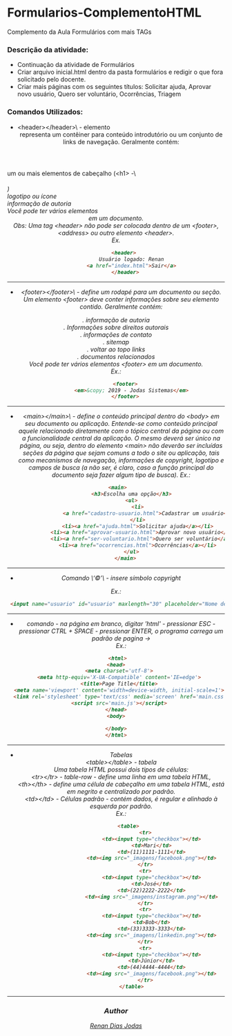 # Formularios-ComplementoHTML
Complemento da Aula Formulários com mais TAGs 

### Descrição da atividade:

 - Continuação da atividade de Formulários
 - Criar arquivo inicial.html dentro da pasta formulários e redigir o que fora solicitado pelo docente.
 - Criar mais páginas com os seguintes títulos: Solicitar ajuda, Aprovar novo usuário, Quero ser voluntário, Ocorrências, Triagem 


### Comandos Utilizados:

* \<header>\</header>\ -  elemento <header> representa um contêiner para conteúdo introdutório ou um conjunto de links de navegação. Geralmente contém:  

um ou mais elementos de cabeçalho (\<h1> -\ <h6>)  
 logotipo ou ícone  
 informação de autoria  
 Você pode ter vários elementos <header> em um documento.  
   Obs: Uma tag \<header> não pode ser colocada dentro de um \<footer>, \<address> ou outro elemento \<header>.  
Ex. 

 ```html
      <header>
           Usuário logado: Renan
           <a href="index.html">Sair</a>
       </header>

 ```
 ---  
 * \<footer>\</footer>\ - define um rodapé para um documento ou seção. Um elemento \<footer> deve conter informações sobre seu elemento contido. Geralmente contém:  

. informação de autoria  
. Informações sobre direitos autorais  
. informações de contato  
. sitemap  
. voltar ao topo links  
. documentos relacionados  
Você pode ter vários elementos \<footer> em um documento.  
 Ex.:
 
 ```html
       <footer>
           <em>&copy; 2019 - Jodas Sistemas</em>
       </footer>
 ```  
 ---  
 * \<main>\</main>\ - define o conteúdo principal dentro do \<body> em seu documento ou aplicação. Entende-se como conteúdo principal aquele relacionado diretamente com o tópico central da página ou com a funcionalidade central da aplicação. O mesmo deverá ser único na página, ou seja, dentro do elemento \<main> não deverão ser incluídas seções da página que sejam comuns a todo o site ou aplicação, tais como mecanismos de navegação, informações de copyright, logotipo e campos de busca \(a não ser, é claro,  caso a função principal do documento seja  fazer algum tipo de busca). 
 Ex.:
 
 ```html
  <main>
           <h3>Escolha uma opção</h3>
           <ul>
               <li>
                   <a href="cadastro-usuario.html">Cadastrar um usuário</a>
               </li>
               <li><a href="ajuda.html">Solicitar ajuda</a></li>
               <li><a href="aprovar-usuario.html">Aprovar novo usuário</a></li>
               <li><a href="ser-voluntario.html">Quero ser voluntário</a></li>
               <li><a href="ocorrencias.html">Ocorrências</a></li>
           </ul>
       </main>

 ```  
 ---  
 * Comando   \‘&copy;’\ - insere símbolo copyright 
 
  Ex.:
 ```html
  <input name="usuario" id="usuario" maxlength="30" placeholder="Nome de usuário ou E-mail">
 ```  
 ---  
 * comando - na página em branco, digitar \'html' - pressionar ESC - pressionar CTRL + SPACE - pressionar ENTER, o programa carrega um padrão de pagina →  
 Ex.:
 
 ```html
  <html>
<head>
   <meta charset='utf-8'>
   <meta http-equiv='X-UA-Compatible' content='IE=edge'>
   <title>Page Title</title>
   <meta name='viewport' content='width=device-width, initial-scale=1'>
   <link rel='stylesheet' type='text/css' media='screen' href='main.css'>
   <script src='main.js'></script>
</head>
<body>
  
</body>
</html>

 ```  
 ---  
 * Tabelas  
\<table>\</table> - tabela  
Uma tabela HTML possui dois tipos de células:  
\<tr>\</tr> - table-row - define uma linha em uma tabela HTML,   
\<th>\</th> - define uma célula de cabeçalho em uma tabela HTML, está em negrito e centralizado por padrão.  
\<td>\</td> - Células padrão - contém dados, é regular e alinhado à esquerda por padrão.  
 Ex.:
 ```html
         <table>
                    <tr>
                        <td><input type="checkbox"></td>
                        <td>Mari</td>
                        <td>(11)1111-1111</td>
                        <td><img src="_imagens/facebook.png"></td>
                    </tr>
                    <tr>
                        <td><input type="checkbox"></td>
                        <td>José</td>
                        <td>(22)2222-2222</td>
                        <td><img src="_imagens/instagram.png"></td>
                    </tr>
                    <tr>
                        <td><input type="checkbox"></td>
                        <td>Bob</td>
                        <td>(33)3333-3333</td>
                        <td><img src="_imagens/linkedin.png"></td>
                    </tr>
                    <tr>
                        <td><input type="checkbox"></td>
                        <td>Júnior</td>
                        <td>(44)4444-4444</td>
                        <td><img src="_imagens/facebook.png"></td>
                    </tr>
           </table>

 ```  
 ---  
 ### Author
 [Renan Dias Jodas](https://br.linkedin.com/in/renanjodas)

